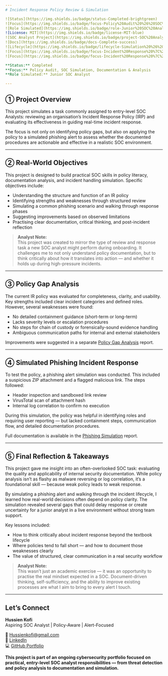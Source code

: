 ```yaml
---
# Incident Response Policy Review & Simulation

![Status](https://img.shields.io/badge/status-Completed-brightgreen)
![Focus](https://img.shields.io/badge/focus-Policy%20Audit%20%26%20SOC%20Simulation-blueviolet)
![Role Simulated](https://img.shields.io/badge/role-Junior%20SOC%20Analyst-lightgrey)
![License: MIT](https://img.shields.io/badge/license-MIT-blue)
![SOC Analyst Project](https://img.shields.io/badge/project-SOC%20Analyst%20Lab-blue)
![Docs](https://img.shields.io/badge/docs-Complete-success)
![Lifecycle](https://img.shields.io/badge/lifecycle-Simulation%20%26%20Analysis-orange)
![Focus](https://img.shields.io/badge/focus-Incident%20Response%20%7C%20Policy%20Review-blueviolet)
![Focus](https://img.shields.io/badge/focus-Incident%20Response%20%7C%20Phishing-blueviolet)

**Status:** Completed  
**Focus:** Policy Audit, SOC Simulation, Documentation & Analysis  
**Role Simulated:** Junior SOC Analyst

---
```


## ➀ Project Overview

This project simulates a task commonly assigned to entry-level SOC Analysts: reviewing an organisation’s Incident Response Policy (IRP) and evaluating its effectiveness in guiding real-time incident response.

The focus is not only on identifying policy gaps, but also on applying the policy to a simulated phishing alert to assess whether the documented procedures are actionable and effective in a realistic SOC environment.

---

## ➁ Real-World Objectives

This project is designed to build practical SOC skills in policy literacy, documentation analysis, and incident handling simulation. Specific objectives include:

- Understanding the structure and function of an IR policy
- Identifying strengths and weaknesses through structured review
- Simulating a common phishing scenario and walking through response phases
- Suggesting improvements based on observed limitations
- Practising clear documentation, critical thinking, and post-incident reflection

> **Analyst Note:**  
> This project was created to mirror the type of review and response task a new SOC analyst might perform during onboarding. It challenges me to not only understand policy documentation, but to think critically about how it translates into action — and whether it holds up during high-pressure incidents.

--- 


## ➂ Policy Gap Analysis

The current IR policy was evaluated for completeness, clarity, and usability. Key strengths included clear incident categories and defined roles. However, several weaknesses were found:

- No detailed containment guidance (short-term or long-term)
- Lacks severity levels or escalation procedures
- No steps for chain of custody or forensically-sound evidence handling
- Ambiguous communication paths for internal and external stakeholders

Improvements were suggested in a separate [Policy Gap Analysis](analysis/policy_gap_analysis.md) report.

---

## ➃ Simulated Phishing Incident Response

To test the policy, a phishing alert simulation was conducted. This included a suspicious ZIP attachment and a flagged malicious link. The steps followed:

- Header inspection and sandboxed link review
- VirusTotal scan of attachment hash
- Internal log correlation to confirm no execution

During this simulation, the policy was helpful in identifying roles and requiring user reporting — but lacked containment steps, communication flow, and detailed documentation procedures.

Full documentation is available in the [Phishing Simulation](simulation/phishing_alert_simulation.md) report.

---


## ➄ Final Reflection & Takeaways

This project gave me insight into an often-overlooked SOC task: evaluating the quality and applicability of internal security documentation. While policy analysis isn’t as flashy as malware reversing or log correlation, it’s a foundational skill — because weak policy leads to weak response.

By simulating a phishing alert and walking through the incident lifecycle, I learned how real-world decisions often depend on policy clarity. The simulation revealed several gaps that could delay response or create uncertainty for a junior analyst in a live environment without strong team support.

Key lessons included:

- How to think critically about incident response beyond the textbook lifecycle
- Where policies tend to fall short — and how to document those weaknesses clearly
- The value of structured, clear communication in a real security workflow

> **Analyst Note:**  
> This wasn’t just an academic exercise — it was an opportunity to practise the real mindset expected in a SOC. Document-driven thinking, self-sufficiency, and the ability to improve existing processes are what I aim to bring to every alert I touch.

---

## Let’s Connect

**Hussien Kofi**  
Aspiring SOC Analyst | Policy-Aware | Alert-Focused  

📧 [Hussienkofi@gmail.com](mailto:Hussienkofi@gmail.com)  
🔗 [LinkedIn](https://www.linkedin.com/in/hussien-kofi-99a012330/)  
💻 [GitHub Portfolio](https://github.com/Hussien-K11)

**This project is part of an ongoing cybersecurity portfolio focused on practical, entry-level SOC analyst responsibilities — from threat detection and policy analysis to documentation and simulation.**
